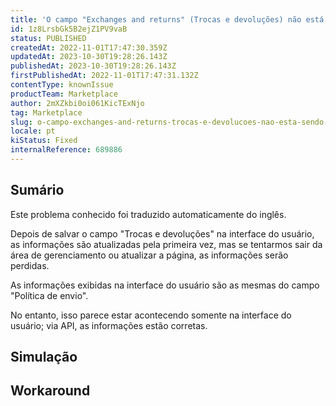 ```yaml
---
title: 'O campo "Exchanges and returns" (Trocas e devoluções) não está sendo atualizado na IU de gerenciamento do vendedor após o salvamento'
id: 1z8LrsbGk5B2ejZ1PV9vaB
status: PUBLISHED
createdAt: 2022-11-01T17:47:30.359Z
updatedAt: 2023-10-30T19:28:26.143Z
publishedAt: 2023-10-30T19:28:26.143Z
firstPublishedAt: 2022-11-01T17:47:31.132Z
contentType: knownIssue
productTeam: Marketplace
author: 2mXZkbi0oi061KicTExNjo
tag: Marketplace
slug: o-campo-exchanges-and-returns-trocas-e-devolucoes-nao-esta-sendo-atualizado-na-iu-de-gerenciamento-do-vendedor-apos-o-salvamento
locale: pt
kiStatus: Fixed
internalReference: 689886
---
```


## Sumário

<div class="alert alert-info">
  <p>Este problema conhecido foi traduzido automaticamente do inglês.</p>
</div>


Depois de salvar o campo "Trocas e devoluções" na interface do usuário, as informações são atualizadas pela primeira vez, mas se tentarmos sair da área de gerenciamento ou atualizar a página, as informações serão perdidas.

As informações exibidas na interface do usuário são as mesmas do campo "Política de envio".

No entanto, isso parece estar acontecendo somente na interface do usuário; via API, as informações estão corretas.

## Simulação



## Workaround



